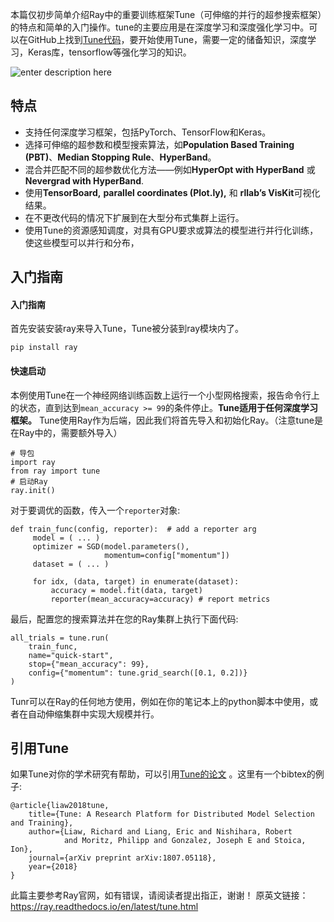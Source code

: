 ﻿本篇仅初步简单介绍Ray中的重要训练框架Tune（可伸缩的并行的超参搜索框架）的特点和简单的入门操作。tune的主要应用是在深度学习和深度强化学习中。可以在GitHub上找到[Tune代码](https://github.com/ray-project/ray/tree/master/python/ray/tune)，要开始使用Tune，需要一定的储备知识，深度学习，Keras库，tensorflow等强化学习的知识。

![enter description here](https://ray.readthedocs.io/en/releases-0.7.3/_images/tune.png)

## 特点

 - 支持任何深度学习框架，包括PyTorch、TensorFlow和Keras。
 - 选择可伸缩的超参数和模型搜索算法，如**Population Based Training (PBT)**、**Median Stopping Rule**、**HyperBand**。
 - 混合并匹配不同的超参数优化方法——例如**HyperOpt with HyperBand** 或 **Nevergrad with HyperBand**.
 - 使用**TensorBoard,** **parallel coordinates (Plot.ly),** 和 **rllab’s VisKit**可视化结果。
 - 在不更改代码的情况下扩展到在大型分布式集群上运行。
 - 使用Tune的资源感知调度，对具有GPU要求或算法的模型进行并行化训练，使这些模型可以并行和分布，

## 入门指南
#### 入门指南
首先安装安装ray来导入Tune，Tune被分装到ray模块内了。

    pip install ray 

#### 快速启动
本例使用Tune在一个神经网络训练函数上运行一个小型网格搜索，报告命令行上的状态，直到达到`mean_accuracy >= 99`的条件停止。**Tune适用于任何深度学习框架。**
Tune使用Ray作为后端，因此我们将首先导入和初始化Ray。（注意tune是在Ray中的，需要额外导入）

```
# 导包
import ray
from ray import tune
# 启动Ray
ray.init()
```
对于要调优的函数，传入一个`reporter`对象:

```
def train_func(config, reporter):  # add a reporter arg
     model = ( ... )
     optimizer = SGD(model.parameters(),
                     momentum=config["momentum"])
     dataset = ( ... )

     for idx, (data, target) in enumerate(dataset):
         accuracy = model.fit(data, target)
         reporter(mean_accuracy=accuracy) # report metrics
```
最后，配置您的搜索算法并在您的Ray集群上执行下面代码:

```
all_trials = tune.run(
    train_func,
    name="quick-start",
    stop={"mean_accuracy": 99},
    config={"momentum": tune.grid_search([0.1, 0.2])}
)
```
Tunr可以在Ray的任何地方使用，例如在你的笔记本上的python脚本中使用，或者在自动伸缩集群中实现大规模并行。

## 引用Tune

如果Tune对你的学术研究有帮助，可以引用[Tune的论文](https://arxiv.org/abs/1807.05118) 。这里有一个bibtex的例子:

```
@article{liaw2018tune,
    title={Tune: A Research Platform for Distributed Model Selection and Training},
    author={Liaw, Richard and Liang, Eric and Nishihara, Robert
            and Moritz, Philipp and Gonzalez, Joseph E and Stoica, Ion},
    journal={arXiv preprint arXiv:1807.05118},
    year={2018}
}
```
此篇主要参考Ray官网，如有错误，请阅读者提出指正，谢谢！
原英文链接：https://ray.readthedocs.io/en/latest/tune.html

